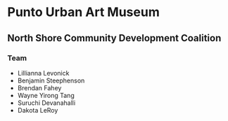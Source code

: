 # Punto Urban Art Museum
## North Shore Community Development Coalition


### Team
- Lillianna Levonick 
- Benjamin Steephenson
- Brendan Fahey 
- Wayne Yirong Tang 
- Suruchi Devanahalli 
- Dakota LeRoy